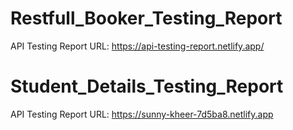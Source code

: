 # Restfull_Booker_Testing_Report
API Testing Report URL: https://api-testing-report.netlify.app/
# Student_Details_Testing_Report
API Testing Report URL: https://sunny-kheer-7d5ba8.netlify.app
